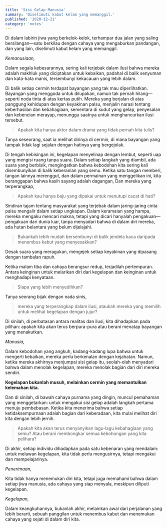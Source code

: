```yaml
---
title: 'Sisi Gelap Manusia'
summary: 'Diselimuti kabut kelam yang memanggil.'
published: '2020-12-21'
category: 'notes'
---
```


Di dalam labirin jiwa yang berkelok-kelok, terhampar dua jalan yang saling bersilangan—satu berkilau dengan cahaya yang mengaburkan pandangan, dan yang lain, diselimuti kabut kelam yang memanggil.

*Kemanusiaan,*

Dalam segala kebesarannya, sering kali terjebak dalam ilusi bahwa mereka adalah makhluk yang diciptakan untuk kebaikan, padahal di balik senyuman dan kata-kata manis, tersembunyi kekacauan yang lebih dalam.

Di balik setiap cermin terdapat bayangan yang tak mau diperlihatkan. Bayangan yang menggoda untuk dilupakan, namun tak pernah hilang—seperti noda tinta di atas kertas putih. Mereka yang berjalan di atas panggung kehidupan dengan keyakinan palsu, menjalin narasi tentang keberhasilan dan kebahagiaan, sementara di sudut yang gelap, penyesalan dan kebencian merayap, menunggu saatnya untuk menghancurkan ilusi tersebut.

> Apakah kita hanya aktor dalam drama yang tidak pernah kita tulis?

Tanya seseorang, saat ia melihat dirinya di cermin, di mana bayangan yang tampak tidak lagi sejalan dengan hatinya yang bergejolak.

Di tengah kebisingan ini, kegelapan menyelinap dengan lembut, seperti uap yang mengisi ruang tanpa suara. Dalam setiap langkah yang diambil, ada suara yang berbisik, mengingatkan bahwa kebodohan kita sering kali disembunyikan di balik keberanian yang semu. Ketika satu tangan memberi, tangan lainnya merenggut, dan dalam permainan yang menggelikan ini, kita beranggapan bahwa kasih sayang adalah dagangan, Dan mereka yang terperangkap,

> Apakah kau hanya baju yang dipakai untuk menutupi cacat di hati?

Sindiran tajam tentang masyarakat yang terjebak dalam jaring-jaring cinta palsu mengalir dalam setiap ungkapan. Dalam keramaian yang hampa, mereka mengaku mencari makna, tetapi yang dicari hanyalah pengakuan—pengakuan dari dunia luar, tanpa menyadari bahwa di dalam diri mereka, ada hutan belantara yang belum dijelajahi.

> Bukankah lebih mudah bersembunyi di balik jendela kaca daripada menembus kabut yang menyesakkan?

Desak suara yang meragukan, mengejek setiap keyakinan yang dipasang dengan tambalan rapuh.

Ketika malam tiba dan cahaya berangsur redup, terjadilah pertempuran. Antara keinginan untuk melarikan diri dari kegelapan dan keinginan untuk menghadapi kenyataan.

> Siapa yang lebih menyedihkan?

Tanya seorang bijak dengan nada sinis,

> mereka yang terperangkap dalam ilusi, ataukah mereka yang memilih untuk melihat kegelapan dengan jujur?

Di sinilah, di perbatasan antara realitas dan ilusi, kita dihadapkan pada pilihan: apakah kita akan terus berpura-pura atau berani menatap bayangan yang menakutkan.

*Manusia,*

Dalam kebodohan yang angkuh, kadang-kadang lupa bahwa untuk mengerti kebaikan, mereka perlu berkenalan dengan kejahatan. Namun, ketika mereka akhirnya menjumpai sisi gelap itu, seolah-olah menyadari bahwa dalam menolak kegelapan, mereka menolak bagian dari diri mereka sendiri.

**Kegelapan bukanlah musuh, melainkan cermin yang memantulkan kelemahan kita.**

Dan di sinilah, di bawah cahaya purnama yang dingin, muncul pemahaman yang menggetarkan: untuk mengakui sisi gelap adalah langkah pertama menuju pembebasan. Ketika kita menerima bahwa setiap ketidaksempurnaan adalah bagian dari keberadaan, kita mulai melihat diri kita dengan lebih jernih.

> Apakah kita akan terus menyanyikan lagu-lagu kebahagiaan yang semu? Atau berani membongkar semua kebohongan yang kita pelihara?

Di akhir, setiap individu dihadapkan pada satu kebenaran yang mendalam: untuk melawan kegelapan, kita tidak perlu mengusirnya, tetapi mengakui dan mempelajarinya.

*Penerimaan,*

Kita tidak hanya menemukan diri kita, tetapi juga memahami bahwa dalam setiap jiwa manusia, ada cahaya yang siap menyala, meskipun diliputi kegelapan.

*Kegelapan,*

Dalam keangkuhannya, bukanlah akhir, melainkan awal dari perjalanan yang lebih berarti, sebuah panggilan untuk menembus kabut dan menemukan cahaya yang sejati di dalam diri kita.
